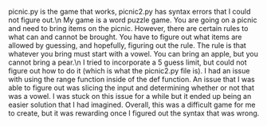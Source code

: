 picnic.py is the game that works, picnic2.py has syntax errors that I could not figure out.\n
My game is a word puzzle game. You are going on a picnic and need to bring items on the picnic. However, there are certain rules to what can and cannot be brought. You have to figure out what items are allowed by guessing, and hopefully, figuring out the rule. The rule is that whatever you bring must start with a vowel. You can bring an apple, but you cannot bring a pear.\n
I tried to incorporate a 5 guess limit, but could not figure out how to do it (which is what the picnic2.py file is). I had an issue with using the range function inside of the def function. An issue that I was able to figure out was slicing the input and determining whether or not that was a vowel. I was stuck on this issue for a while but it ended up being an easier solution that I had imagined. Overall, this was a difficult game for me to create, but it was rewarding once I figured out the syntax that was wrong.
